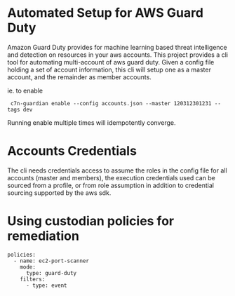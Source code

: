 
# Automated Setup for AWS Guard Duty

Amazon Guard Duty provides for machine learning based threat
intelligence and detection on resources in your aws accounts. This
project provides a cli tool for automating multi-account of aws guard
duty. Given a config file holding a set of account information, this
cli will setup one as a master account, and the remainder as member
accounts.

ie. to enable 
```
 c7n-guardian enable --config accounts.json --master 120312301231 --tags dev
```

Running enable multiple times will idempotently converge.


# Accounts Credentials

The cli needs credentials access to assume the roles in the config
file for all accounts (master and members), the execution credentials
used can be sourced from a profile, or from role assumption in
addition to credential sourcing supported by the aws sdk.


# Using custodian policies for remediation


```
policies:
  - name: ec2-port-scanner
    mode:
      type: guard-duty
    filters:
      - type: event
```
